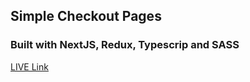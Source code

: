 ## Simple Checkout Pages

### Built with NextJS, Redux, Typescrip and SASS

[LIVE Link](https://z-drop-alpha.vercel.app/cart)
